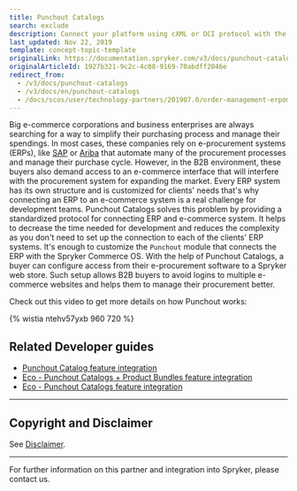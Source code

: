```yaml
---
title: Punchout Catalogs
search: exclude
description: Connect your platform using cXML or OCI protocol with the buyer's ERP by integrating Punchout Catalogs into the Spryker Commerce OS.
last_updated: Nov 22, 2019
template: concept-topic-template
originalLink: https://documentation.spryker.com/v3/docs/punchout-catalogs
originalArticleId: 1927b321-9c2c-4c08-9169-70abdff2046e
redirect_from:
  - /v3/docs/punchout-catalogs
  - /v3/docs/en/punchout-catalogs
  - /docs/scos/user/technology-partners/201907.0/order-management-erpoms/punchout-catalogs/punchout-catalogs.html
---
```


Big e-commerce corporations and business enterprises are always searching for a way to simplify their purchasing process and manage their spendings. In most cases, these companies rely on e-procurement systems (ERPs), like [SAP](https://www.sap.com/index.html) or [Ariba](https://www.ariba.com/) that automate many of the procurement processes and manage their purchase cycle. However, in the B2B environment, these buyers also demand access to an e-commerce interface that will interfere with the procurement system for expanding the market.
Every ERP system has its own structure and is customized for clients' needs that's why connecting an ERP to an e-commerce system is a real challenge for development teams. Punchout Catalogs solves this problem by providing a standardized protocol for connecting ERP and e-commerce system. It helps to decrease the time needed for development and reduces the complexity as you don't need to set up the connection to each of the clients' ERP systems. It's enough to customize the `Punchout` module that connects the ERP with the Spryker Commerce OS.
With the help of Punchout Catalogs, a buyer can configure access from their e-procurement software to a Spryker web store. Such setup allows B2B buyers to avoid logins to multiple e-commerce websites and helps them to manage their procurement better. 

Check out this video to get more details on how Punchout works:

{% wistia ntehv57yxb 960 720 %}

## Related Developer guides

* [Punchout Catalog feature integration](/docs/scos/dev/technology-partner-guides/{{page.version}}/order-management-erpoms/punchout-catalogs/punchout-catalog-feature-integration.html)
* [Eco - Punchout Catalogs + Product Bundles feature integration](/docs/scos/dev/technology-partner-guides/{{page.version}}/order-management-erpoms/punchout-catalogs/eco-punchout-catalogs-product-bundles-feature-integration.html)
* [Eco - Punchout Catalogs feature integration](/docs/scos/dev/technology-partner-guides/{{page.version}}/order-management-erpoms/punchout-catalogs/eco-punchout-catalogs-feature-integration.html)

---

## Copyright and Disclaimer

See [Disclaimer](https://github.com/spryker/spryker-documentation).

---
For further information on this partner and integration into Spryker, please contact us.

<div class="hubspot-forms hubspot-forms--docs">
<div class="hubspot-form" id="hubspot-partners-1">
            <div class="script-embed" data-code="
                                            hbspt.forms.create({
				                                portalId: '2770802',
				                                formId: '163e11fb-e833-4638-86ae-a2ca4b929a41',
              	                                onFormReady: function() {
              		                                const hbsptInit = new CustomEvent('hbsptInit', {bubbles: true});
              		                                document.querySelector('#hubspot-partners-1').dispatchEvent(hbsptInit);
              	                                }
				                            });
            "></div>
</div>
</div>
